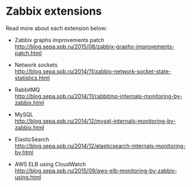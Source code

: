 Zabbix extensions
======

Read more about each extension below:
* Zabbix graphs improvements patch  
http://blog.sepa.spb.ru/2015/08/zabbix-graphs-improvements-patch.html

* Network sockets  
http://blog.sepa.spb.ru/2014/11/zabbix-network-socket-state-statistics.html

* RabbitMQ  
http://blog.sepa.spb.ru/2014/11/rabbitmq-internals-monitoring-by-zabbix.html

* MySQL  
http://blog.sepa.spb.ru/2014/12/mysql-internals-monitoring-by-zabbix.html

* ElasticSearch  
http://blog.sepa.spb.ru/2014/12/elasticsearch-internals-monitoring-by.html

* AWS ELB using CloudWatch  
http://blog.sepa.spb.ru/2015/09/aws-elb-monitoring-by-zabbix-using.html

